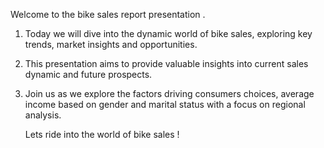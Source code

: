 Welcome to the bike sales report presentation .
 
1. Today we will dive into the dynamic world of bike sales, exploring key trends, market insights and opportunities.
   
2. This presentation aims to provide valuable insights into current sales dynamic and future prospects.
   
3. Join us as we explore the factors driving consumers choices, average income based on gender and marital status with a focus on regional analysis.
   
   Lets ride into the world of bike sales !
